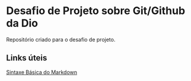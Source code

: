 # Desafio de Projeto sobre Git/Github da Dio
Repositório criado para o desafio de projeto.

## Links úteis

[Sintaxe Básica do Markdown](https://www.markdownguide.org/basic-syntax/)
